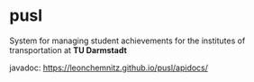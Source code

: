 # pusl

System for managing student achievements for the institutes of transportation at **TU Darmstadt**

javadoc: https://leonchemnitz.github.io/pusl/apidocs/
